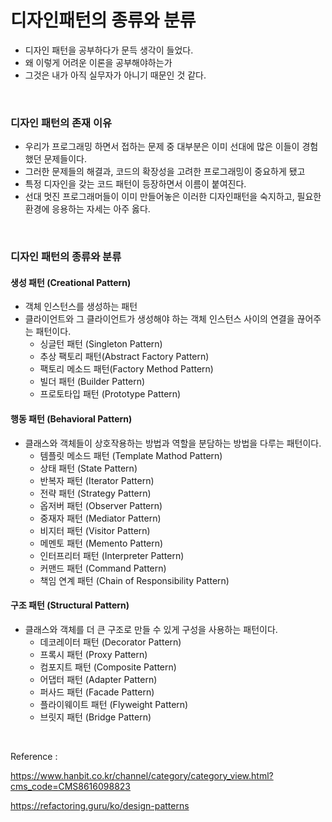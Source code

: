 # 디자인패턴의 종류와 분류

-   디자인 패턴을 공부하다가 문득 생각이 들었다.
-   왜 이렇게 어려운 이론을 공부해야하는가
-   그것은 내가 아직 실무자가 아니기 때문인 것 같다.

</br>

### 디자인 패턴의 존재 이유

-   우리가 프로그래밍 하면서 접하는 문제 중 대부분은 이미 선대에 많은 이들이 경험했던 문제들이다.
-   그러한 문제들의 해결과, 코드의 확장성을 고려한 프로그래밍이 중요하게 됐고
-   특정 디자인을 갖는 코드 패턴이 등장하면서 이름이 붙여진다.
-   선대 멋진 프로그래머들이 이미 만들어놓은 이러한 디자인패턴을 숙지하고, 필요한 환경에 응용하는 자세는 아주 옳다.

</br>

### 디자인 패턴의 종류와 분류

#### 생성 패턴 (Creational Pattern)

-   객체 인스턴스를 생성하는 패턴
-   클라이언트와 그 클라이언트가 생성해야 하는 객체 인스턴스 사이의 연결을 끊어주는 패턴이다.
    -   싱글턴 패턴 (Singleton Pattern)
    -   추상 팩토리 패턴(Abstract Factory Pattern)
    -   팩토리 메소드 패턴(Factory Method Pattern)
    -   빌더 패턴 (Builder Pattern)
    -   프로토타입 패턴 (Prototype Pattern)

#### 행동 패턴 (Behavioral Pattern)

-   클래스와 객체들이 상호작용하는 방법과 역할을 분담하는 방법을 다루는 패턴이다.
    -   템플릿 메소드 패턴 (Template Mathod Pattern)
    -   상태 패턴 (State Pattern)
    -   반복자 패턴 (Iterator Pattern)
    -   전략 패턴 (Strategy Pattern)
    -   옵저버 패턴 (Observer Pattern)
    -   중재자 패턴 (Mediator Pattern)
    -   비지터 패턴 (Visitor Pattern)
    -   메멘토 패턴 (Memento Pattern)
    -   인터프리터 패턴 (Interpreter Pattern)
    -   커맨드 패턴 (Command Pattern)
    -   책임 연계 패턴 (Chain of Responsibility Pattern)

#### 구조 패턴 (Structural Pattern)

-   클래스와 객체를 더 큰 구조로 만들 수 있게 구성을 사용하는 패턴이다.
    -   데코레이터 패턴 (Decorator Pattern)
    -   프록시 패턴 (Proxy Pattern)
    -   컴포지트 패턴 (Composite Pattern)
    -   어댑터 패턴 (Adapter Pattern)
    -   퍼사드 패턴 (Facade Pattern)
    -   플라이웨이트 패턴 (Flyweight Pattern)
    -   브릿지 패턴 (Bridge Pattern)

</br>

Reference :

https://www.hanbit.co.kr/channel/category/category_view.html?cms_code=CMS8616098823

https://refactoring.guru/ko/design-patterns
